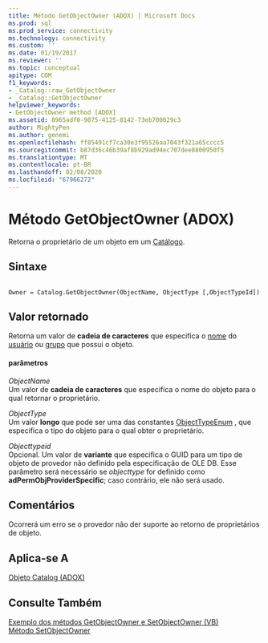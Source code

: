 ```yaml
---
title: Método GetObjectOwner (ADOX) | Microsoft Docs
ms.prod: sql
ms.prod_service: connectivity
ms.technology: connectivity
ms.custom: ''
ms.date: 01/19/2017
ms.reviewer: ''
ms.topic: conceptual
apitype: COM
f1_keywords:
- _Catalog::raw_GetObjectOwner
- _Catalog::GetObjectOwner
helpviewer_keywords:
- GetObjectOwner method [ADOX]
ms.assetid: 8965adf0-9075-4125-8142-73eb700029c3
author: MightyPen
ms.author: genemi
ms.openlocfilehash: ff85491cf7ca30e3f95526aa7043f321a65cccc5
ms.sourcegitcommit: b87d36c46b39af8b929ad94ec707dee8800950f5
ms.translationtype: MT
ms.contentlocale: pt-BR
ms.lasthandoff: 02/08/2020
ms.locfileid: "67966272"
---
```

# <a name="getobjectowner-method-adox"></a>Método GetObjectOwner (ADOX)
Retorna o proprietário de um objeto em um [Catálogo](../../../ado/reference/adox-api/catalog-object-adox.md).  
  
## <a name="syntax"></a>Sintaxe  
  
```  
  
Owner = Catalog.GetObjectOwner(ObjectName, ObjectType [,ObjectTypeId])  
```  
  
## <a name="return-value"></a>Valor retornado  
 Retorna um valor de **cadeia de caracteres** que especifica o [nome](../../../ado/reference/adox-api/name-property-adox.md) do [usuário](../../../ado/reference/adox-api/user-object-adox.md) ou [grupo](../../../ado/reference/adox-api/group-object-adox.md) que possui o objeto.  
  
#### <a name="parameters"></a>parâmetros  
 *ObjectName*  
 Um valor de **cadeia de caracteres** que especifica o nome do objeto para o qual retornar o proprietário.  
  
 *ObjectType*  
 Um valor **longo** que pode ser uma das constantes [ObjectTypeEnum](../../../ado/reference/adox-api/objecttypeenum.md) , que especifica o tipo do objeto para o qual obter o proprietário.  
  
 *Objecttypeid*  
 Opcional. Um valor de **variante** que especifica o GUID para um tipo de objeto de provedor não definido pela especificação de OLE DB. Esse parâmetro será necessário se *objecttype* for definido como **adPermObjProviderSpecific**; caso contrário, ele não será usado.  
  
## <a name="remarks"></a>Comentários  
 Ocorrerá um erro se o provedor não der suporte ao retorno de proprietários de objeto.  
  
## <a name="applies-to"></a>Aplica-se A  
 [Objeto Catalog (ADOX)](../../../ado/reference/adox-api/catalog-object-adox.md)  
  
## <a name="see-also"></a>Consulte Também  
 [Exemplo dos métodos GetObjectOwner e SetObjectOwner (VB)](../../../ado/reference/adox-api/getobjectowner-and-setobjectowner-methods-example-vb.md)   
 [Método SetObjectOwner](../../../ado/reference/adox-api/setobjectowner-method.md)
